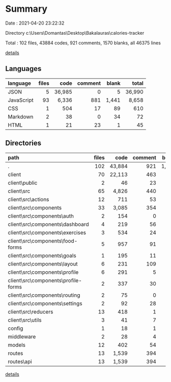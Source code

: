 # Summary

Date : 2021-04-20 23:22:32

Directory c:\Users\Domantas\Desktop\Bakalauras\calories-tracker

Total : 102 files,  43884 codes, 921 comments, 1570 blanks, all 46375 lines

[details](details.md)

## Languages
| language | files | code | comment | blank | total |
| :--- | ---: | ---: | ---: | ---: | ---: |
| JSON | 5 | 36,985 | 0 | 5 | 36,990 |
| JavaScript | 93 | 6,336 | 881 | 1,441 | 8,658 |
| CSS | 1 | 504 | 17 | 89 | 610 |
| Markdown | 2 | 38 | 0 | 34 | 72 |
| HTML | 1 | 21 | 23 | 1 | 45 |

## Directories
| path | files | code | comment | blank | total |
| :--- | ---: | ---: | ---: | ---: | ---: |
| . | 102 | 43,884 | 921 | 1,570 | 46,375 |
| client | 70 | 22,113 | 463 | 997 | 23,573 |
| client\public | 2 | 46 | 23 | 2 | 71 |
| client\src | 65 | 4,826 | 440 | 960 | 6,226 |
| client\src\actions | 12 | 711 | 53 | 173 | 937 |
| client\src\components | 33 | 3,085 | 354 | 608 | 4,047 |
| client\src\components\auth | 2 | 154 | 0 | 21 | 175 |
| client\src\components\dashboard | 4 | 219 | 56 | 77 | 352 |
| client\src\components\exercises | 3 | 534 | 24 | 126 | 684 |
| client\src\components\food-forms | 5 | 957 | 91 | 197 | 1,245 |
| client\src\components\goals | 1 | 195 | 11 | 38 | 244 |
| client\src\components\layout | 6 | 231 | 109 | 46 | 386 |
| client\src\components\profile | 6 | 291 | 5 | 49 | 345 |
| client\src\components\profile-forms | 2 | 337 | 30 | 28 | 395 |
| client\src\components\routing | 2 | 75 | 0 | 9 | 84 |
| client\src\components\settings | 2 | 92 | 28 | 17 | 137 |
| client\src\reducers | 13 | 418 | 1 | 63 | 482 |
| client\src\utils | 3 | 41 | 7 | 6 | 54 |
| config | 1 | 18 | 1 | 4 | 23 |
| middleware | 2 | 28 | 4 | 5 | 37 |
| models | 12 | 402 | 54 | 34 | 490 |
| routes | 13 | 1,539 | 394 | 512 | 2,445 |
| routes\api | 13 | 1,539 | 394 | 512 | 2,445 |

[details](details.md)